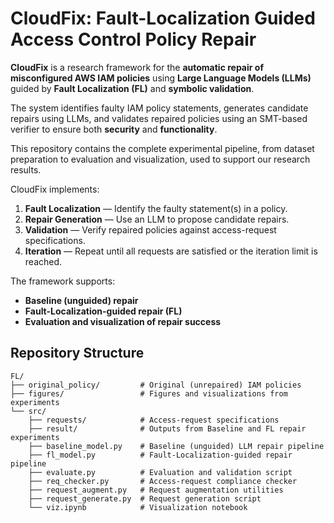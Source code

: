 # CloudFix: Fault-Localization Guided Access Control Policy Repair


**CloudFix** is a research framework for the **automatic repair of misconfigured AWS IAM policies** using **Large Language Models (LLMs)** guided by **Fault Localization (FL)** and **symbolic validation**.

The system identifies faulty IAM policy statements, generates candidate repairs using LLMs, and validates repaired policies using an SMT-based verifier to ensure both **security** and **functionality**.

This repository contains the complete experimental pipeline, from dataset preparation to evaluation and visualization, used to support our research results.



CloudFix implements:

1. **Fault Localization** — Identify the faulty statement(s) in a policy.  
2. **Repair Generation** — Use an LLM to propose candidate repairs.  
3. **Validation** — Verify repaired policies against access-request specifications.  
4. **Iteration** — Repeat until all requests are satisfied or the iteration limit is reached. 

The framework supports:
- **Baseline (unguided) repair**
- **Fault-Localization-guided repair (FL)**
- **Evaluation and visualization of repair success**

## Repository Structure

```text
FL/
├── original_policy/         # Original (unrepaired) IAM policies
├── figures/                 # Figures and visualizations from experiments
└── src/
    ├── requests/            # Access-request specifications
    ├── result/              # Outputs from Baseline and FL repair experiments
    ├── baseline_model.py    # Baseline (unguided) LLM repair pipeline
    ├── fl_model.py          # Fault-Localization-guided repair pipeline
    ├── evaluate.py          # Evaluation and validation script
    ├── req_checker.py       # Access-request compliance checker
    ├── request_augment.py   # Request augmentation utilities
    ├── request_generate.py  # Request generation script
    └── viz.ipynb            # Visualization notebook





